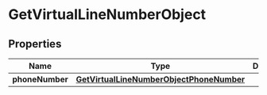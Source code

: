 

# GetVirtualLineNumberObject


## Properties

| Name | Type | Description | Notes |
|------------ | ------------- | ------------- | -------------|
|**phoneNumber** | [**GetVirtualLineNumberObjectPhoneNumber**](GetVirtualLineNumberObjectPhoneNumber.md) |  |  [optional] |



